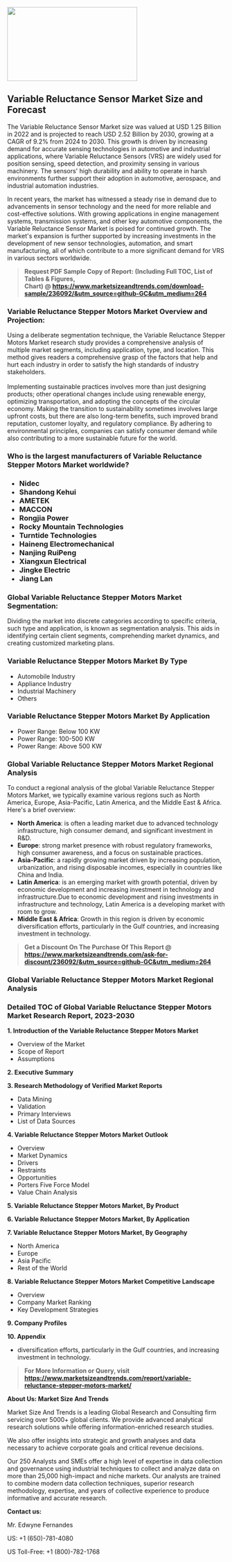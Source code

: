 <p><img class="alignnone size-medium wp-image-20088" src="https://ffe5etoiles.com/wp-content/uploads/2024/12/MST1-300x171.png" alt="" width="300" height="171" /></p><h2>Variable Reluctance Sensor Market Size and Forecast</h2><p>The Variable Reluctance Sensor Market size was valued at USD 1.25 Billion in 2022 and is projected to reach USD 2.52 Billion by 2030, growing at a CAGR of 9.2% from 2024 to 2030. This growth is driven by increasing demand for accurate sensing technologies in automotive and industrial applications, where Variable Reluctance Sensors (VRS) are widely used for position sensing, speed detection, and proximity sensing in various machinery. The sensors' high durability and ability to operate in harsh environments further support their adoption in automotive, aerospace, and industrial automation industries.</p><p>In recent years, the market has witnessed a steady rise in demand due to advancements in sensor technology and the need for more reliable and cost-effective solutions. With growing applications in engine management systems, transmission systems, and other key automotive components, the Variable Reluctance Sensor Market is poised for continued growth. The market's expansion is further supported by increasing investments in the development of new sensor technologies, automation, and smart manufacturing, all of which contribute to a more significant demand for VRS in various sectors worldwide.</p></p><blockquote id="" class=""><strong>Request PDF Sample Copy of Report: (Including Full TOC, List of Tables &amp; Figures, Chart)&nbsp;@&nbsp;<strong><a href="https://www.marketsizeandtrends.com/download-sample/236092/&utm_source=github-GC&utm_medium=264" target="_blank">https://www.marketsizeandtrends.com/download-sample/236092/&utm_source=github-GC&utm_medium=264</a></strong></strong></blockquote><h3 id="" class="">Variable Reluctance Stepper Motors Market&nbsp;Overview and Projection:</h3><p id="" class="">Using a deliberate segmentation technique, the Variable Reluctance Stepper Motors Market research study provides a comprehensive analysis of multiple market segments, including application, type, and location. This method gives readers a comprehensive grasp of the factors that help and hurt each industry in order to satisfy the high standards of industry stakeholders. <br /> <br />Implementing sustainable practices involves more than just designing products; other operational changes include using renewable energy, optimizing transportation, and adopting the concepts of the circular economy. Making the transition to sustainability sometimes involves large upfront costs, but there are also long-term benefits, such improved brand reputation, customer loyalty, and regulatory compliance. By adhering to environmental principles, companies can satisfy consumer demand while also contributing to a more sustainable future for the world.</p><h3 id="" class="">Who is the largest manufacturers of&nbsp;Variable Reluctance Stepper Motors Market worldwide?</h3><h3 class=""><p><ul><li>Nidec </li><li> Shandong Kehui </li><li> AMETEK </li><li> MACCON </li><li> Rongjia Power </li><li> Rocky Mountain Technologies </li><li> Turntide Technologies </li><li> Haineng Electromechanical </li><li> Nanjing RuiPeng </li><li> Xiangxun Electrical </li><li> Jingke Electric </li><li> Jiang Lan</li></ul></p></h3><h3 id="" class="">Global&nbsp;Variable Reluctance Stepper Motors Market Segmentation:</h3><p id="" class="">Dividing the market into discrete categories according to specific criteria, such type and application, is known as segmentation analysis. This aids in identifying certain client segments, comprehending market dynamics, and creating customized marketing plans.</p><h3 id="" class="">Variable Reluctance Stepper Motors Market&nbsp;By Type</h3><p><p><ul><li>Automobile Industry</li><li> Appliance Industry</li><li> Industrial Machinery</li><li> Others</p></li></ul></p></p><h3 id="" class="">Variable Reluctance Stepper Motors Market&nbsp;By Application</h3><p class=""><p><ul><li>Power Range: Below 100 KW</li><li> Power Range: 100-500 KW</li><li> Power Range: Above 500 KW</li></ul></p></p><h3 id="" class="">Global Variable Reluctance Stepper Motors Market Regional Analysis</h3><p id="" class="">To conduct a regional analysis of the global Variable Reluctance Stepper Motors Market, we typically examine various regions such as North America, Europe, Asia-Pacific, Latin America, and the Middle East &amp; Africa. Here's a brief overview:</p><ul><li><strong>North America</strong>: is often a leading market due to advanced technology infrastructure, high consumer demand, and significant investment in R&amp;D.</li><li><strong>Europe</strong>: strong market presence with robust regulatory frameworks, high consumer awareness, and a focus on sustainable practices.</li><li><strong>Asia-Pacific</strong>: a rapidly growing market driven by increasing population, urbanization, and rising disposable incomes, especially in countries like China and India.</li><li><strong>Latin America</strong>: is an emerging market with growth potential, driven by economic development and increasing investment in technology and infrastructure.Due to economic development and rising investments in infrastructure and technology, Latin America is a developing market with room to grow.</li><li><strong>Middle East &amp; Africa</strong>: Growth in this region is driven by economic diversification efforts, particularly in the Gulf countries, and increasing investment in technology.</li></ul><blockquote id="" class=""><strong>Get a Discount On The Purchase Of This Report @ <strong><a href="https://www.marketsizeandtrends.com/ask-for-discount/236092/&utm_source=github-GC&utm_medium=264" target="_blank">https://www.marketsizeandtrends.com/ask-for-discount/236092/&utm_source=github-GC&utm_medium=264</a></strong></strong></blockquote><h3 id="" class="">Global Variable Reluctance Stepper Motors Market Regional Analysis</h3><h3 id="" class="">Detailed TOC of Global Variable Reluctance Stepper Motors Market Research Report, 2023-2030</h3><p id="" class=""><strong>1. Introduction of the Variable Reluctance Stepper Motors Market</strong></p><ul><li>Overview of the Market</li><li>Scope of Report</li><li>Assumptions</li></ul><p id="" class=""><strong>2. Executive Summary</strong></p><p id="" class=""><strong>3. Research Methodology of Verified Market Reports</strong></p><ul><li>Data Mining</li><li>Validation</li><li>Primary Interviews</li><li>List of Data Sources</li></ul><p id="" class=""><strong>4. Variable Reluctance Stepper Motors Market Outlook</strong></p><ul><li>Overview</li><li>Market Dynamics</li><li>Drivers</li><li>Restraints</li><li>Opportunities</li><li>Porters Five Force Model</li><li>Value Chain Analysis</li></ul><p id="" class=""><strong>5. Variable Reluctance Stepper Motors Market, By Product</strong></p><p id="" class=""><strong>6. Variable Reluctance Stepper Motors Market, By Application</strong></p><p id="" class=""><strong>7. Variable Reluctance Stepper Motors Market, By Geography</strong></p><ul><li>North America</li><li>Europe</li><li>Asia Pacific</li><li>Rest of the World</li></ul><p id="" class=""><strong>8. Variable Reluctance Stepper Motors Market Competitive Landscape</strong></p><ul><li>Overview</li><li>Company Market Ranking</li><li>Key Development Strategies</li></ul><p id="" class=""><strong>9. Company Profiles</strong></p><p id="" class=""><strong>10. Appendix</strong></p><ul><li>diversification efforts, particularly in the Gulf countries, and increasing investment in technology.</li></ul><blockquote id="" class=""><strong>For More Information or Query, visit <strong><strong><a href="https://www.marketsizeandtrends.com/report/variable-reluctance-stepper-motors-market/" target="_blank">https://www.marketsizeandtrends.com/report/variable-reluctance-stepper-motors-market/</a></strong></strong></strong></blockquote><p id="" class=""><strong>About Us: Market Size And Trends</strong></p><p id="" class="">Market Size And Trends is a leading Global Research and Consulting firm servicing over 5000+ global clients. We provide advanced analytical research solutions while offering information-enriched research studies.</p><p id="" class="">We also offer insights into strategic and growth analyses and data necessary to achieve corporate goals and critical revenue decisions.</p><p id="" class="">Our 250 Analysts and SMEs offer a high level of expertise in data collection and governance using industrial techniques to collect and analyze data on more than 25,000 high-impact and niche markets. Our analysts are trained to combine modern data collection techniques, superior research methodology, expertise, and years of collective experience to produce informative and accurate research.</p><p id="" class=""><strong>Contact us:</strong></p><p id="" class="">Mr. Edwyne Fernandes</p><p id="" class="">US: +1 (650)-781-4080</p><p id="" class="">US Toll-Free: +1 (800)-782-1768</p>
